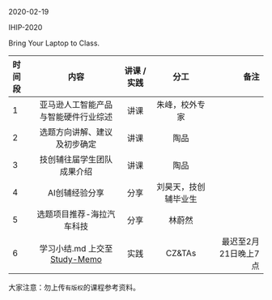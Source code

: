 2020-02-19

IHIP-2020

Bring Your Laptop to Class. 

| 时间段   |  内容    | 讲课 / 实践     |  分工  |备注       |
| :---    |   :----:    |   :----:    |    :----:    |       ---: |
|   1      | 亚马逊人工智能产品与智能硬件行业综述     |  讲课    |     朱峰，校外专家     |          |
|   2      | 选题方向讲解、建议及初步确定   | 讲课     |   陶品    |        |
|   3      | 技创辅往届学生团队成果介绍     | 讲课     |   陶品    |        |
|   4      | AI创辅经验分享      |  分享    |    刘昊天，技创辅毕业生     |       |
|   5      | 选题项目推荐-海拉汽车科技   |  分享    |    林蔚然     |        |  
|   6      | 学习小结.md 上交至[Study-Memo](../Study-Memo)    |  实践    |     CZ&TAs     |   最迟至2月21日晚上7点      |

大家注意：勿上传``有版权``的课程参考资料。
